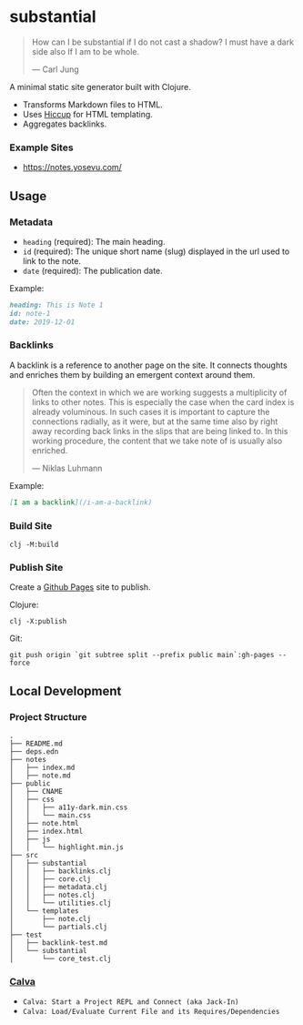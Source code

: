 

# substantial

> How can I be substantial if I do not cast a shadow? I must have a dark side also If I am to be whole.
>
> &mdash; Carl Jung

A minimal static site generator built with Clojure.

- Transforms Markdown files to HTML.
- Uses [Hiccup](https://github.com/weavejester/hiccup) for HTML templating.
- Aggregates backlinks.

### Example Sites

- https://notes.yosevu.com/

## Usage

### Metadata

- `heading` (required): The main heading.
- `id` (required): The unique short name (slug) displayed in the url used to link to the note.
- `date` (required): The publication date.

Example:
```markdown
heading: This is Note 1
id: note-1
date: 2019-12-01
```

### Backlinks

A backlink is a reference to another page on the site. It connects thoughts and enriches them by building an emergent context around them.

> Often the context in which we are working suggests a multiplicity of links to other notes. This is especially the case when the card index is already voluminous. In such cases it is important to capture the connections radially, as it were, but at the same time also by right away recording back links in the slips that are being linked to. In this working procedure, the content that we take note of is usually also enriched.
>
> &mdash; Niklas Luhmann

Example:

```markdown
[I am a backlink](/i-am-a-backlink)
```
### Build Site

```
clj -M:build
```

### Publish Site

Create a [Github Pages](https://pages.github.com/) site to publish.

Clojure:
```
clj -X:publish
```

Git:
```
git push origin `git subtree split --prefix public main`:gh-pages --force
```

## Local Development


### Project Structure

```
.
├── README.md
├── deps.edn
├── notes
│   ├── index.md
│   ├── note.md
├── public
│   ├── CNAME
│   ├── css
│   │   ├── a11y-dark.min.css
│   │   └── main.css
│   ├── note.html
│   ├── index.html
│   ├── js
│   │   └── highlight.min.js
├── src
│   ├── substantial
│   │   ├── backlinks.clj
│   │   ├── core.clj
│   │   ├── metadata.clj
│   │   ├── notes.clj
│   │   └── utilities.clj
│   └── templates
│       ├── note.clj
│       └── partials.clj
├── test
│   ├── backlink-test.md
│   └── substantial
│       └── core_test.clj
```

### [Calva](https://calva.io/)

- `Calva: Start a Project REPL and Connect (aka Jack-In)`
- `Calva: Load/Evaluate Current File and its Requires/Dependencies`
